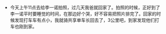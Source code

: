 - 今天上午11点去给李一诺拍照，过几天我爸就回家了。拍照的时候，正好到了李一诺平时要睡觉的时间，在那边好个哭，好不容易把照片排完了。回家的时候发现打车车有点小，我就骑共享单车长回去了，3公里吧，到家发现他们打车也刚到家。
